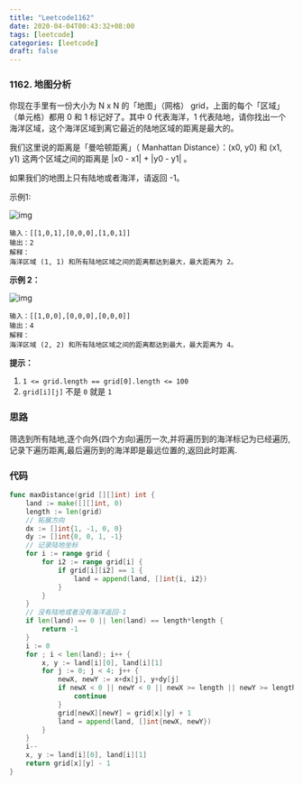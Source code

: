 ```yaml
---
title: "Leetcode1162"
date: 2020-04-04T00:43:32+08:00
tags: [leetcode]
categories: [leetcode]
draft: false
---
```

### 1162. 地图分析

你现在手里有一份大小为 N x N 的「地图」（网格） grid，上面的每个「区域」（单元格）都用 0 和 1 标记好了。其中 0 代表海洋，1 代表陆地，请你找出一个海洋区域，这个海洋区域到离它最近的陆地区域的距离是最大的。

我们这里说的距离是「曼哈顿距离」（ Manhattan Distance）：(x0, y0) 和 (x1, y1) 这两个区域之间的距离是 |x0 - x1| + |y0 - y1| 。

如果我们的地图上只有陆地或者海洋，请返回 -1。

示例1:

 ![img](/img/1336_ex1.jpeg)
```
输入：[[1,0,1],[0,0,0],[1,0,1]]
输出：2
解释： 
海洋区域 (1, 1) 和所有陆地区域之间的距离都达到最大，最大距离为 2。
```

**示例 2：**

 ![img](/img/1336_ex1.jpeg)

```
输入：[[1,0,0],[0,0,0],[0,0,0]]
输出：4
解释： 
海洋区域 (2, 2) 和所有陆地区域之间的距离都达到最大，最大距离为 4。
```

**提示：**

1. `1 <= grid.length == grid[0].length <= 100`
2. `grid[i][j]` 不是 `0` 就是 `1`

### 思路

筛选到所有陆地,逐个向外(四个方向)遍历一次,并将遍历到的海洋标记为已经遍历,记录下遍历距离,最后遍历到的海洋即是最远位置的,返回此时距离.

### 代码

```go
func maxDistance(grid [][]int) int {
	land := make([][]int, 0)
	length := len(grid)
    // 拓展方向
	dx := []int{1, -1, 0, 0}
	dy := []int{0, 0, 1, -1}
    // 记录陆地坐标
	for i := range grid {
		for i2 := range grid[i] {
			if grid[i][i2] == 1 {
				land = append(land, []int{i, i2})
			}
		}
	}
    // 没有陆地或者没有海洋返回-1
	if len(land) == 0 || len(land) == length*length {
		return -1
	}
	i := 0
	for ; i < len(land); i++ {
		x, y := land[i][0], land[i][1]
		for j := 0; j < 4; j++ {
			newX, newY := x+dx[j], y+dy[j]
			if newX < 0 || newY < 0 || newX >= length || newY >= length || grid[newX][newY] != 0 {
				continue
			}
			grid[newX][newY] = grid[x][y] + 1
			land = append(land, []int{newX, newY})
		}
	}
	i--
	x, y := land[i][0], land[i][1]
	return grid[x][y] - 1
}
```

